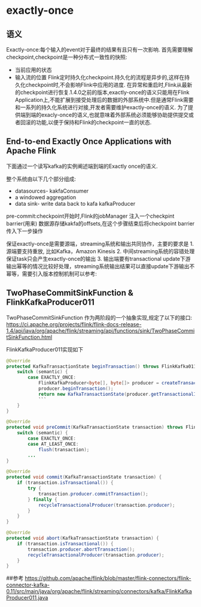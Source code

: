 # exactly-once
## 语义
Exactly-once:每个输入的event对于最终的结果有且只有一次影响.
首先需要理解checkpoint,checkpoint是一种分布式一致性的快照:
* 当前应用的状态
* 输入流的位置
Flink定时持久化checkpoint.持久化的流程是异步的,这样在持久化checkpoint时,不会影响Flink中应用的进度.
在异常和重启时,Flink从最新的checkpoint进行恢复.1.4.0之前的版本,exactly-once的语义只能用在Flink Application上,不能扩展到接受处理后的数据的外部系统中.但是通常Flink需要和一系列的持久化系统进行对接,开发者需要维护exactly-once的语义.
为了提供端到端的exacly-once的语义,也就意味着外部系统必须能够协助提供提交或者回滚的功能,以便于保持和Flink的checkpoint一直的状态.


## End-to-end Exactly Once Applications with Apache Flink
下面通过一个读写kafka的实例阐述端到端的Exactly once的语义.

整个系统由以下几个部分组成:
* datasources- kakfaConsumer
* a windowed aggregation
* data sink- write data back to kafa kafkaProducer


pre-commit:checkpoint开始时,Flink的jobManager 注入一个checkpint barrier(用来)
数据源存储kakfa的offsets,在这个步骤结束后将checkpoint barrier传入下一步操作


保证exactly-once是需要源端，streaming系统和输出共同协作，主要的要求是
1.源端要支持重放, 比如Kafka，Amazon Kinesis
2. 中间streaming系统的容错处理保证task只会产生exactly-once的输出
3. 输出端要有transactional update下游输出幂等的情况比较好处理，streaming系统输出结果可以直接update下游输出不幂等，需要引入版本控制机制可以参考:

## TwoPhaseCommitSinkFunction & FlinkKafkaProducer011
TwoPhaseCommitSinkFunction 作为两阶段的一个抽象实现,规定了以下的接口:
https://ci.apache.org/projects/flink/flink-docs-release-1.4/api/java/org/apache/flink/streaming/api/functions/sink/TwoPhaseCommitSinkFunction.html

FlinkKafkaProducer011实现如下
```java
@Override
protected KafkaTransactionState beginTransaction() throws FlinkKafka011Exception {
    switch (semantic) {
        case EXACTLY_ONCE:
            FlinkKafkaProducer<byte[], byte[]> producer = createTransactionalProducer();
            producer.beginTransaction();
            return new KafkaTransactionState(producer.getTransactionalId(), producer);
            ```
    }
}

@Override
protected void preCommit(KafkaTransactionState transaction) throws FlinkKafka011Exception {
    switch (semantic) {
        case EXACTLY_ONCE:
        case AT_LEAST_ONCE:
            flush(transaction);
        ...
}

@Override
protected void commit(KafkaTransactionState transaction) {
    if (transaction.isTransactional()) {
        try {
            transaction.producer.commitTransaction();
        } finally {
            recycleTransactionalProducer(transaction.producer);
        }
    }
}

@Override
protected void abort(KafkaTransactionState transaction) {
    if (transaction.isTransactional()) {
        transaction.producer.abortTransaction();
        recycleTransactionalProducer(transaction.producer);
    }
}
```







##参考
https://github.com/apache/flink/blob/master/flink-connectors/flink-connector-kafka-0.11/src/main/java/org/apache/flink/streaming/connectors/kafka/FlinkKafkaProducer011.java